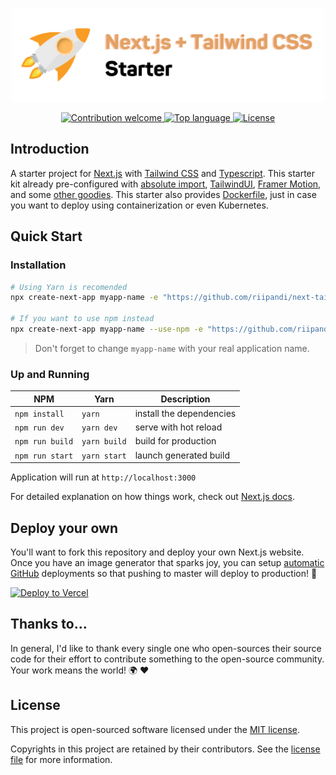 <p align="center"><img src="./banner.svg" width="500" height="150" alt="Project Logo"></p>
<p align="center">
    <a href="https://github.com/riipandi/next-tailwind-starter/pulse">
        <img src="https://img.shields.io/badge/Contributions-welcome-blue.svg?style=flat-square" alt="Contribution welcome">
    </a>
    <a href="https://github.com/riipandi/next-tailwind-starter">
        <img src="https://img.shields.io/github/languages/top/riipandi/next-tailwind-starter?style=flat-square" alt="Top language">
    </a>
    <a href="https://aris.mit-license.org">
        <img src="https://img.shields.io/github/license/riipandi/next-tailwind-starter?style=flat-square" alt="License">
    </a>
</p>

## Introduction

A starter project for [Next.js](https://nextjs.org/) with [Tailwind CSS](https://tailwindcss.com)
and [Typescript](https://www.typescriptlang.org/). This starter kit already pre-configured
with [absolute import](https://jsdev.org/env/nodejs/absolute-path-imports/),
[TailwindUI](https://tailwindui.com), [Framer Motion](https://www.framer.com/motion/),
and some [other goodies](./package.json). This starter also provides [Dockerfile](./Dockerfile), just in case you want to
deploy using containerization or even Kubernetes.

## Quick Start

### Installation

```bash
# Using Yarn is recomended
npx create-next-app myapp-name -e "https://github.com/riipandi/next-tailwind-starter"

# If you want to use npm instead
npx create-next-app myapp-name --use-npm -e "https://github.com/riipandi/next-tailwind-starter"
```

> Don't forget to change `myapp-name` with your real application name.

### Up and Running

| NPM             | Yarn         | Description              |
| --------------- | ------------ | ------------------------ |
| `npm install`   | `yarn`       | install the dependencies |
| `npm run dev`   | `yarn dev`   | serve with hot reload    |
| `npm run build` | `yarn build` | build for production     |
| `npm run start` | `yarn start` | launch generated build   |

Application will run at `http://localhost:3000`

For detailed explanation on how things work, check out [Next.js docs](https://nextjs.org/docs/getting-started).

## Deploy your own

You'll want to fork this repository and deploy your own Next.js website. Once you have an
image generator that sparks joy, you can setup [automatic GitHub](https://vercel.com/github)
deployments so that pushing to master will deploy to production! 🚀

[![Deploy to Vercel](https://vercel.com/button)](https://vercel.com/new/git/external?repository-url=https%3A%2F%2Fgithub.com%2Friipandi%2Fnext-tailwind-starter)

## Thanks to...

In general, I'd like to thank every single one who open-sources their
source code for their effort to contribute something to the open-source
community. Your work means the world! 🌍 ❤️

## License

This project is open-sourced software licensed under the [MIT license](https://aris.mit-license.org).

Copyrights in this project are retained by their contributors.
See the [license file](./license.txt) for more information.
